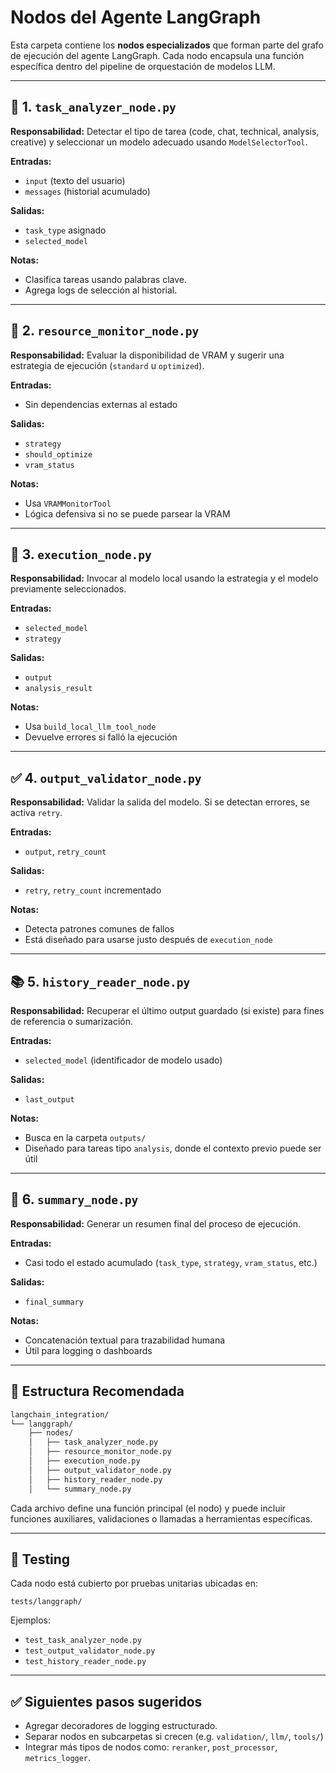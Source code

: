 # Nodos del Agente LangGraph

Esta carpeta contiene los **nodos especializados** que forman parte del grafo de ejecución del agente LangGraph. Cada nodo encapsula una función específica dentro del pipeline de orquestación de modelos LLM.

---

## 🧠 1. `task_analyzer_node.py`

**Responsabilidad:** Detectar el tipo de tarea (code, chat, technical, analysis, creative) y seleccionar un modelo adecuado usando `ModelSelectorTool`.

**Entradas:**

* `input` (texto del usuario)
* `messages` (historial acumulado)

**Salidas:**

* `task_type` asignado
* `selected_model`

**Notas:**

* Clasifica tareas usando palabras clave.
* Agrega logs de selección al historial.

---

## 🧪 2. `resource_monitor_node.py`

**Responsabilidad:** Evaluar la disponibilidad de VRAM y sugerir una estrategia de ejecución (`standard` u `optimized`).

**Entradas:**

* Sin dependencias externas al estado

**Salidas:**

* `strategy`
* `should_optimize`
* `vram_status`

**Notas:**

* Usa `VRAMMonitorTool`
* Lógica defensiva si no se puede parsear la VRAM

---

## 🚀 3. `execution_node.py`

**Responsabilidad:** Invocar al modelo local usando la estrategia y el modelo previamente seleccionados.

**Entradas:**

* `selected_model`
* `strategy`

**Salidas:**

* `output`
* `analysis_result`

**Notas:**

* Usa `build_local_llm_tool_node`
* Devuelve errores si falló la ejecución

---

## ✅ 4. `output_validator_node.py`

**Responsabilidad:** Validar la salida del modelo. Si se detectan errores, se activa `retry`.

**Entradas:**

* `output`, `retry_count`

**Salidas:**

* `retry`, `retry_count` incrementado

**Notas:**

* Detecta patrones comunes de fallos
* Está diseñado para usarse justo después de `execution_node`

---

## 📚 5. `history_reader_node.py`

**Responsabilidad:** Recuperar el último output guardado (si existe) para fines de referencia o sumarización.

**Entradas:**

* `selected_model` (identificador de modelo usado)

**Salidas:**

* `last_output`

**Notas:**

* Busca en la carpeta `outputs/`
* Diseñado para tareas tipo `analysis`, donde el contexto previo puede ser útil

---

## 🧾 6. `summary_node.py`

**Responsabilidad:** Generar un resumen final del proceso de ejecución.

**Entradas:**

* Casi todo el estado acumulado (`task_type`, `strategy`, `vram_status`, etc.)

**Salidas:**

* `final_summary`

**Notas:**

* Concatenación textual para trazabilidad humana
* Útil para logging o dashboards

---

## 📌 Estructura Recomendada

```bash
langchain_integration/
└── langgraph/
    ├── nodes/
    │   ├── task_analyzer_node.py
    │   ├── resource_monitor_node.py
    │   ├── execution_node.py
    │   ├── output_validator_node.py
    │   ├── history_reader_node.py
    │   └── summary_node.py
```

Cada archivo define una función principal (el nodo) y puede incluir funciones auxiliares, validaciones o llamadas a herramientas específicas.

---

## 🧪 Testing

Cada nodo está cubierto por pruebas unitarias ubicadas en:

```
tests/langgraph/
```

Ejemplos:

* `test_task_analyzer_node.py`
* `test_output_validator_node.py`
* `test_history_reader_node.py`

---

## ✅ Siguientes pasos sugeridos

* Agregar decoradores de logging estructurado.
* Separar nodos en subcarpetas si crecen (e.g. `validation/`, `llm/`, `tools/`)
* Integrar más tipos de nodos como: `reranker`, `post_processor`, `metrics_logger`.
